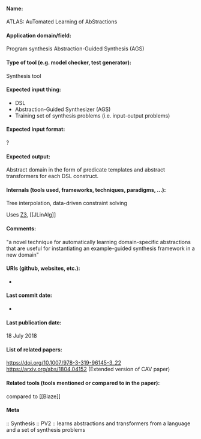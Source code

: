 #### Name:
ATLAS: AuTomated Learning of AbStractions

#### Application domain/field:
Program synthesis
Abstraction-Guided Synthesis (AGS)

#### Type of tool (e.g. model checker, test generator):
Synthesis tool

#### Expected input thing:
- DSL
- Abstraction-Guided Synthesizer (AGS)
- Training set of synthesis problems (i.e. input-output problems)

#### Expected input format:
?

#### Expected output:
Abstract domain in the form of predicate templates and abstract transformers for each DSL construct.

#### Internals (tools used, frameworks, techniques, paradigms, ...):
Tree interpolation, data-driven constraint solving

Uses [Z3](../Solvers/SMT/Z3.md), [[JLinAlg]]

#### Comments:
"a novel technique for automatically learning domain-specific abstractions that are useful for instantiating an example-guided synthesis framework in a new domain"

#### URIs (github, websites, etc.):
-

#### Last commit date:
-

#### Last publication date:
18 July 2018

#### List of related papers:
https://doi.org/10.1007/978-3-319-96145-3_22
https://arxiv.org/abs/1804.04152 (Extended version of CAV paper)

#### Related tools (tools mentioned or compared to in the paper):
compared to [[Blaze]]

#### Meta
:: Synthesis
:: PV2 :: learns abstractions and transformers from a language and a set of synthesis problems